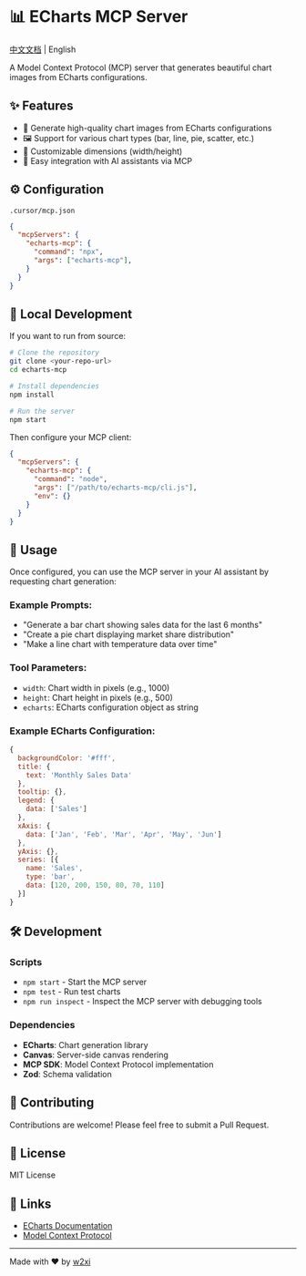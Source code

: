 # 📊 ECharts MCP Server

[中文文档](./README.zh-cn.md) | English

A Model Context Protocol (MCP) server that generates beautiful chart images from ECharts configurations.

## ✨ Features

- 🎨 Generate high-quality chart images from ECharts configurations
- 🖼️ Support for various chart types (bar, line, pie, scatter, etc.)
- 📐 Customizable dimensions (width/height)
- 🎯 Easy integration with AI assistants via MCP

## ⚙️ Configuration

`.cursor/mcp.json`

```json
{
  "mcpServers": {
    "echarts-mcp": {
      "command": "npx",
      "args": ["echarts-mcp"],
    }
  }
}
```

## 🔧 Local Development

If you want to run from source:

```bash
# Clone the repository
git clone <your-repo-url>
cd echarts-mcp

# Install dependencies
npm install

# Run the server
npm start
```

Then configure your MCP client:

```json
{
  "mcpServers": {
    "echarts-mcp": {
      "command": "node",
      "args": ["/path/to/echarts-mcp/cli.js"],
      "env": {}
    }
  }
}
```

## 📖 Usage

Once configured, you can use the MCP server in your AI assistant by requesting chart generation:

### Example Prompts:

- "Generate a bar chart showing sales data for the last 6 months"
- "Create a pie chart displaying market share distribution"
- "Make a line chart with temperature data over time"

### Tool Parameters:

- `width`: Chart width in pixels (e.g., 1000)
- `height`: Chart height in pixels (e.g., 500)
- `echarts`: ECharts configuration object as string

### Example ECharts Configuration:

```javascript
{
  backgroundColor: '#fff',
  title: {
    text: 'Monthly Sales Data'
  },
  tooltip: {},
  legend: {
    data: ['Sales']
  },
  xAxis: {
    data: ['Jan', 'Feb', 'Mar', 'Apr', 'May', 'Jun']
  },
  yAxis: {},
  series: [{
    name: 'Sales',
    type: 'bar',
    data: [120, 200, 150, 80, 70, 110]
  }]
}
```

## 🛠️ Development

### Scripts

- `npm start` - Start the MCP server
- `npm test` - Run test charts
- `npm run inspect` - Inspect the MCP server with debugging tools

### Dependencies

- **ECharts**: Chart generation library
- **Canvas**: Server-side canvas rendering
- **MCP SDK**: Model Context Protocol implementation
- **Zod**: Schema validation

## 🤝 Contributing

Contributions are welcome! Please feel free to submit a Pull Request.

## 📄 License

MIT License

## 🔗 Links

- [ECharts Documentation](https://echarts.apache.org/en/index.html)
- [Model Context Protocol](https://modelcontextprotocol.io/)
---

Made with ❤️ by [w2xi](https://github.com/w2xi) 